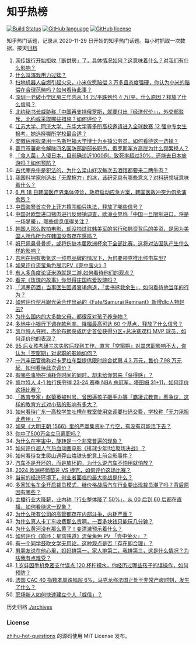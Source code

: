 # 知乎热榜
[![Build Status](https://github.com/ToWeLong/zhihu-hot-questions/workflows/CI/badge.svg)](https://github.com/ToWeLong/zhihu-hot-questions/actions)
[![GitHub language](https://img.shields.io/badge/language-golang-orange.svg)](https://golang.org/)
[![GitHub license](https://img.shields.io/github/license/ToWeLong/zhihu-hot-questions)](https://github.com/ToWeLong/zhihu-hot-questions/blob/main/LICENSE)

知乎热门话题，记录从 2020-11-29 日开始的知乎热门话题。每小时抓取一次数据，按天[归档](./archives)

<!-- BEGIN -->

1. [网传银行开始拒收「断供房」了，具体情况如何？这意味着什么？对我们有什么影响？](https://www.zhihu.com/question/659129048)
1. [什么叫演戏用力过猛？](https://www.zhihu.com/question/57953126)
1. [扫地机器人自燃引起火灾，小米仅愿赔偿 3 万多且态度强硬，你认为小米的赔偿在合理范畴吗？如何看待此事？](https://www.zhihu.com/question/659134361)
1. [深圳一老破小学区房三年内从 14 万/平跌到约 4 万/平，什么原因？释放了什么信号？](https://www.zhihu.com/question/659212632)
1. [北约秘书长威胁称「中国再支持俄罗斯，就要付出『经济代价』」，外交部驳斥，北约或采取哪些措施？如何评价？](https://www.zhihu.com/question/659229528)
1. [江苏大学、同济大学、东华大学等多所高校邀请进入全球数赛 12 强中专女生报考，她选择哪所学校最合适？](https://www.zhihu.com/question/658929591)
1. [安徽宿州拟录用一名斯坦福大学博士为乡镇公务员，如何看待这一选择？](https://www.zhihu.com/question/659188724)
1. [普京签署命令解除四名国防部副部长职务，俄罗斯军方高层为什么频繁换人？](https://www.zhihu.com/question/659216159)
1. [「食人菌」入侵日本，目前确诊近1000例，致死率超过30%，还能去日本旅游吗？如何预防？](https://www.zhihu.com/question/658630483)
1. [古代宰杀牛是犯法的，为什么梁山好汉每次去酒馆都要来二两牛肉？](https://www.zhihu.com/question/656350737)
1. [我国科学家创造出「无摩擦力」的冰，该研究具有哪些意义？对科研领域意味着什么？](https://www.zhihu.com/question/659128469)
1. [6 月 18 日韩国医疗界集体停诊，政府启动应急方案，韩国医政冲突为何愈演愈烈？](https://www.zhihu.com/question/659213518)
1. [中国海警首次登上菲方擅闯船只执法，释放了哪些信号？](https://www.zhihu.com/question/659239821)
1. [中国对欧盟进口猪肉进行反倾销调查，欧洲业界称「中国一旦限制进口，将是一场梦魇」，哪些信息值得关注？](https://www.zhihu.com/question/659155874)
1. [韩国人那么敢拍电影，却没拍过驻韩美军的劣行和韩资背后的美资，是因为美国人所作所为在韩国没有存在感吗？](https://www.zhihu.com/question/419978359)
1. [姆巴佩鼻骨骨折，或将伤缺本届欧洲杯余下全部比赛，这将对法国队产生什么样的影响？](https://www.zhihu.com/question/659199718)
1. [吉利在拥有极氪这一纯电品牌的情况下，为何要领克推出纯电车型?](https://www.zhihu.com/question/658439407)
1. [如果评价流萤角色展示PV《壳中萤火》?](https://www.zhihu.com/question/659226440)
1. [有人多角度论证米游就是二游,如何看待他们的观点？](https://www.zhihu.com/question/659226907)
1. [看完《玫瑰的故事》你觉得庄国栋爱玫瑰吗？](https://www.zhihu.com/question/658902334)
1. [「鸿茅药酒」当事医生因肾衰竭病退，「卖书拯救余生」，如何看待他当年的行为？](https://www.zhihu.com/question/659121476)
1. [如何评价型月跟光荣合作出品的《Fate/Samurai Remnant》新增dlc人物赵云?](https://www.zhihu.com/question/659135236)
1. [为什么国内的大多数父母，都很反对孩子养宠物？](https://www.zhihu.com/question/652621802)
1. [多地中小银行下调存款利率，降幅最高可达 60 个基点，释放了什么信号？](https://www.zhihu.com/question/659183387)
1. [凯尔特人夺冠，杰伦布朗获成历史首位获得分区+总决赛双料 MVP 球员，如何评价他的表现？](https://www.zhihu.com/question/659224271)
1. [95 后女孩考研三次失败后找到工作，直言「空窗期」对其求职影响不大，你认为「空窗期」对求职的影响如何？](https://www.zhihu.com/question/659142891)
1. [一汽丰田官微称对卡罗拉车型提供限时综合优惠 4.3 万元，售价 7.98 万元起，如何看待此次调价？](https://www.zhihu.com/question/659233377)
1. [有哪些事物在消耗你时间的同时，却未给你带来「获得感」？](https://www.zhihu.com/question/658696960)
1. [凯尔特人 4-1 独行侠夺得 23-24 赛季 NBA 总冠军，塔图姆 31+11，如何评价这场比赛？](https://www.zhihu.com/question/659212279)
1. [「教育专家」赵菊英被封号，曾因逼孩子砸手办等「霸凌式教育」惹争议，这样的教育方式对小孩的影响有多大？](https://www.zhihu.com/question/659229669)
1. [如何看待广东一高校学生吐槽在教室使用空调要扫码交费，学校称「无力承担此费用」？](https://www.zhihu.com/question/659022622)
1. [如果《大明王朝 1566》里的严嵩集资补了亏空，有没有可能活下去？](https://www.zhihu.com/question/656220683)
1. [你中了500万会立马离职吗？](https://www.zhihu.com/question/659183832)
1. [为什么在宇宙中，旋转是一个非常普遍的现象？](https://www.zhihu.com/question/658888137)
1. [如何评价超人气热血动画电影《排球少年!!垃圾场决战》？](https://www.zhihu.com/question/648832591)
1. [如何看待女生爬山遇莽山烙铁头蛇竟上前合影事件？](https://www.zhihu.com/question/659061880)
1. [汽车不是开坏的，而是放坏的，为什么说汽车不怕用就怕放？](https://www.zhihu.com/question/658643050)
1. [2024 欧洲杯葡萄牙 VS 捷克，如何评价这场比赛？](https://www.zhihu.com/question/659220837)
1. [当前的经济环境下，创业者面临的最大挑战是什么？](https://www.zhihu.com/question/659025726)
1. [多家知名车企开启裁员模式，继价格战后汽车行业要出现裁员潮了吗？背后原因有哪些？](https://www.zhihu.com/question/659160483)
1. [主播行业大降薪，业内称「行业整体降了 50%」，从 00 后到 60 后都在直播，如何看待这一现象？](https://www.zhihu.com/question/659183821)
1. [为什么所有公司的高管都存在内部斗争，内耗严重？](https://www.zhihu.com/question/658625912)
1. [为什么真人卡丁车收费那么贵啊，一百多块钱只能玩几分钟？](https://www.zhihu.com/question/433682522)
1. [为什么黄河没有那么黄了！变清澈预示着什么？](https://www.zhihu.com/question/658077078)
1. [如何评价《崩坏：星穹铁道》流萤角色 PV 「壳中萤火」？](https://www.zhihu.com/question/659226049)
1. [有一个同学鼓吹文学无用论，这种观点是否「存在即合理」？](https://www.zhihu.com/question/658755328)
1. [男朋友说在他心里，妈妈排第一，家人排第二，我排第三，这是什么情况？为啥我有点难受？](https://www.zhihu.com/question/659128027)
1. [1 岁娃因手机免密支付误点 120 杯柠檬水，你经历过哪些孩子的误操作，如何预防？](https://www.zhihu.com/question/658918452)
1. [法国 CAC 40 指数本周跌幅超 6%，马克龙称法国正处于非常严峻时刻，发生了什么？](https://www.zhihu.com/question/659059516)
1. [职场新人如何快速建立个人「威信」？](https://www.zhihu.com/question/658821428)

<!-- END -->

历史归档 [./archives](./archives)


### License
[zhihu-hot-questions](https://github.com/towelong/zhihu-hot-questions) 的源码使用 MIT License 发布。